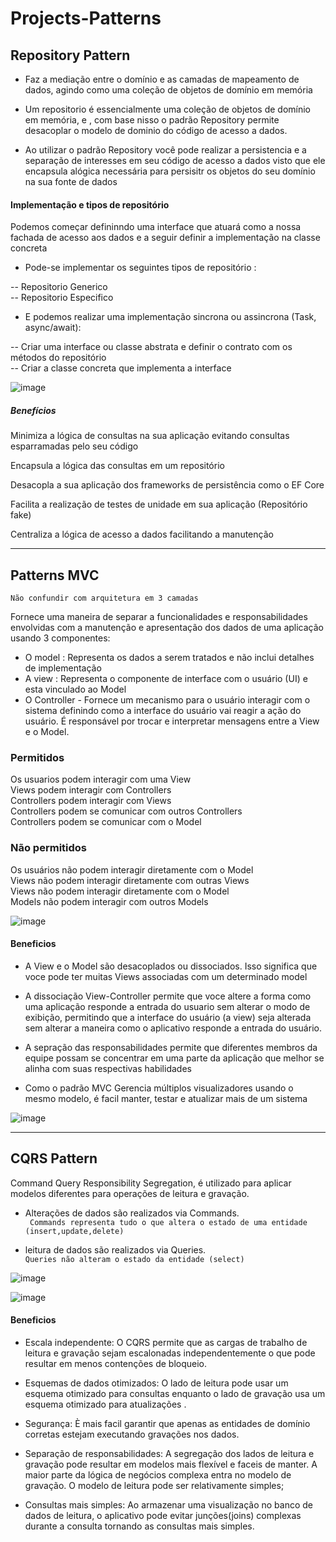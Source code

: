# Projects-Patterns
## Repository Pattern

- Faz a mediação entre o domínio e as camadas de mapeamento de dados, agindo como uma coleção de objetos de domínio em memória

- Um repositorio é essencialmente uma coleção de objetos de domínio em memória, e , com base nisso o padrão Repository permite desacoplar o modelo de dominio do código de acesso a dados.

- Ao utilizar o padrão Repository você pode realizar a persistencia e a separação de interesses em seu código de acesso a dados visto que ele encapsula alógica necessária para persisitr os objetos do seu domínio na sua fonte de dados

#### Implementação e tipos de repositório 

Podemos começar defininndo uma interface que atuará como a nossa fachada de acesso aos dados e a seguir definir a implementação na classe concreta

- Pode-se implementar os seguintes tipos de repositório : 

-- Repositorio Generico <br>
-- Repositorio Especifico

- E podemos realizar uma implementação sincrona ou assincrona (Task, async/await):

-- Criar uma interface ou classe abstrata e definir o contrato com os métodos do repositório<br>
-- Criar a classe concreta que implementa a interface

![image](https://user-images.githubusercontent.com/59569208/181938374-bbe79257-0bef-4005-87d3-2a3dc1c8ca0f.png)


##### Benefícios 

Minimiza a lógica de consultas na sua aplicação evitando consultas esparramadas pelo seu código 

Encapsula a lógica das consultas em um repositório

Desacopla a sua aplicação dos frameworks de persistência como o EF Core

Facilita a realização de testes de unidade em sua aplicação (Repositório fake)

Centraliza a lógica de acesso a dados facilitando a manutenção

-------------------------------

## Patterns MVC 
``` Não confundir com arquitetura em 3 camadas ```

Fornece uma maneira de separar a funcionalidades e responsabilidades envolvidas com a manutenção e apresentação dos dados de uma aplicação usando 3 componentes: 

- O model : Representa os dados a serem tratados e não inclui detalhes de implementação 
- A view : Representa o componente de interface com o usuário (UI) e esta vinculado ao Model
- O Controller - Fornece um mecanismo para o usuário interagir com o sistema definindo como a interface do usuário vai reagir a ação do usuário. É responsável por trocar e interpretar mensagens entre a View e o Model.

### Permitidos 

Os usuarios podem interagir com uma View <br>
Views podem interagir com Controllers <br>
Controllers podem interagir com Views <br>
Controllers podem se comunicar com outros Controllers <br>
Controllers podem se comunicar com o Model

### Não permitidos

Os usuários não podem interagir diretamente com o Model <br>
Views não podem interagir diretamente com outras Views <br>
Views não podem interagir diretamente com o Model <br>
Models não podem interagir com outros Models

![image](https://user-images.githubusercontent.com/59569208/181946265-2edc5f0d-e0ca-4344-b4e4-41d68a57662d.png)

#### Beneficios

- A View e o Model são desacoplados ou dissociados. Isso significa que voce pode ter muitas Views associadas com um determinado model 

- A dissociação View-Controller permite que voce altere a forma como uma aplicação responde a entrada do usuario sem alterar o modo de exibição, permitindo que a interface do usuário (a view) seja alterada sem alterar a maneira como o aplicativo responde a entrada do usuário.

- A sepração das responsabilidades permite que diferentes membros da equipe possam se concentrar em uma parte da aplicação que melhor se alinha com suas respectivas habilidades

- Como o padrão MVC Gerencia múltiplos visualizadores usando o mesmo modelo, é facil manter, testar e atualizar mais de um sistema

![image](https://user-images.githubusercontent.com/59569208/181969657-0a08f9d8-055d-4586-8dba-07eedf917fc5.png)

----------------------------

## CQRS Pattern 

Command Query Responsibility Segregation, é utilizado para aplicar modelos diferentes para operações de leitura e gravação.

- Alterações de dados são realizados via Commands.<br>
``` Commands representa tudo o que altera o estado de uma entidade (insert,update,delete)```<br>

- leitura de dados são realizados via Queries.<br>
``` Queries não alteram o estado da entidade (select) ```

![image](https://user-images.githubusercontent.com/59569208/181982368-e8414e9b-baef-4d74-b21b-f52dcccd2c48.png)

![image](https://user-images.githubusercontent.com/59569208/181984177-e6ea09f2-3ddc-41ee-8c56-ae8d3c91d814.png)

#### Beneficios 

- Escala independente: O CQRS permite que as cargas de trabalho de leitura e gravação sejam escalonadas independentemente o que pode resultar em menos contenções de bloqueio.

- Esquemas de dados otimizados: O lado de leitura pode usar um esquema otimizado para consultas enquanto o lado de gravação usa um esquema otimizado para atualizações .

- Segurança: È mais facil garantir que apenas as entidades de domínio corretas estejam executando gravações nos dados.

- Separação de responsabilidades: A segregação dos lados de leitura e gravação pode resultar em modelos mais flexível e faceis de manter. A maior parte da lógica de negócios complexa entra no modelo de gravação. O modelo de leitura pode ser relativamente simples;

- Consultas mais simples: Ao armazenar uma visualização no banco de dados de leitura, o aplicativo pode evitar junções(joins) complexas durante a consulta tornando as consultas mais simples.
